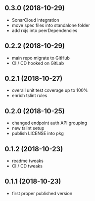 <a name="0.3.0"></a>
## 0.3.0 (2018-10-29)

- SonarCloud integration
- move spec files into standalone folder
- add rxjs into peerDependencies





<a name="0.2.2"></a>
## 0.2.2 (2018-10-29)

- main repo migrate to GitHub
- CI / CD hooked on GitLab





<a name="0.2.1"></a>
## 0.2.1 (2018-10-27)

- overall unit test coverage up to 100%
- enrich tslint rules





<a name="0.2.0"></a>
## 0.2.0 (2018-10-25)

- changed endpoint auth API grouping
- new tslint setup
- publish LICENSE into pkg





<a name="0.1.2"></a>
## 0.1.2 (2018-10-23)

- readme tweaks
- CI / CD tweaks





<a name="0.1.1"></a>
## 0.1.1 (2018-10-23)

- first proper published version

